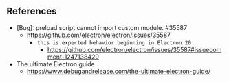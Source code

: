 ## References
- [Bug]: preload script cannot import custom module. #35587
    - https://github.com/electron/electron/issues/35587
        - `this is expected behavior beginning in Electron 20`
            - https://github.com/electron/electron/issues/35587#issuecomment-1247138429
- The ultimate Electron guide
    - https://www.debugandrelease.com/the-ultimate-electron-guide/
